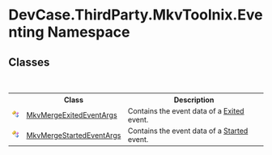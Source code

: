 # DevCase.ThirdParty.MkvToolnix.Eventing Namespace
 




## Classes
&nbsp;<table><tr><th></th><th>Class</th><th>Description</th></tr><tr><td>![Public class](media/pubclass.gif "Public class")</td><td><a href="T_DevCase_ThirdParty_MkvToolnix_Eventing_MkvMergeExitedEventArgs">MkvMergeExitedEventArgs</a></td><td>
Contains the event data of a <a href="E_DevCase_ThirdParty_MkvToolnix_MkvMergeWrapper_Exited">Exited</a> event.</td></tr><tr><td>![Public class](media/pubclass.gif "Public class")</td><td><a href="T_DevCase_ThirdParty_MkvToolnix_Eventing_MkvMergeStartedEventArgs">MkvMergeStartedEventArgs</a></td><td>
Contains the event data of a <a href="E_DevCase_ThirdParty_MkvToolnix_MkvMergeWrapper_Started">Started</a> event.</td></tr></table>&nbsp;
